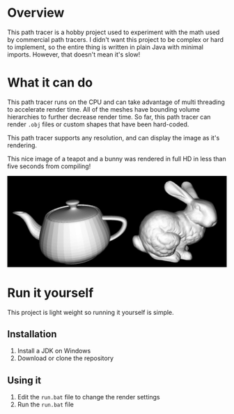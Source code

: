 # Overview
This path tracer is a hobby project used to experiment with the math used by commercial path tracers. I didn't want this project to be complex or hard to implement, so the entire thing is written in plain Java with minimal imports. However, that doesn't mean it's slow!

# What it can do
This path tracer runs on the CPU and can take advantage of multi threading to accelerate render time. All of the meshes have bounding volume hierarchies to further decrease render time. So far, this path tracer can render `.obj` files or custom shapes that have been hard-coded.

This path tracer supports any resolution, and can display the image as it's rendering.

This nice image of a teapot and a bunny was rendered in full HD in less than five seconds from compiling!

![Teapot and Bunny](img/example.png)

# Run it yourself
This project is light weight so running it yourself is simple.

## Installation 
1. Install a JDK on Windows
2. Download or clone the repository

## Using it
1. Edit the `run.bat` file to change the render settings
2. Run the `run.bat` file

